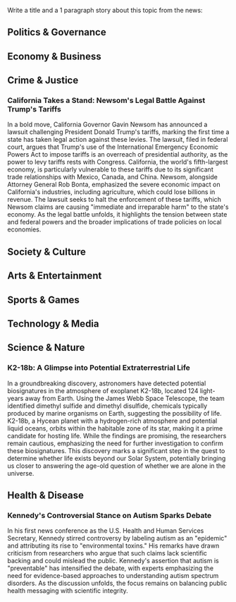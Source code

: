 Write a title and a 1 paragraph story about this topic from the news:

## Politics & Governance

## Economy & Business

## Crime & Justice

### California Takes a Stand: Newsom's Legal Battle Against Trump's Tariffs

In a bold move, California Governor Gavin Newsom has announced a lawsuit challenging President Donald Trump's tariffs, marking the first time a state has taken legal action against these levies. The lawsuit, filed in federal court, argues that Trump's use of the International Emergency Economic Powers Act to impose tariffs is an overreach of presidential authority, as the power to levy tariffs rests with Congress. California, the world's fifth-largest economy, is particularly vulnerable to these tariffs due to its significant trade relationships with Mexico, Canada, and China. Newsom, alongside Attorney General Rob Bonta, emphasized the severe economic impact on California's industries, including agriculture, which could lose billions in revenue. The lawsuit seeks to halt the enforcement of these tariffs, which Newsom claims are causing "immediate and irreparable harm" to the state's economy. As the legal battle unfolds, it highlights the tension between state and federal powers and the broader implications of trade policies on local economies.

## Society & Culture

## Arts & Entertainment

## Sports & Games

## Technology & Media

## Science & Nature

### K2-18b: A Glimpse into Potential Extraterrestrial Life

In a groundbreaking discovery, astronomers have detected potential biosignatures in the atmosphere of exoplanet K2-18b, located 124 light-years away from Earth. Using the James Webb Space Telescope, the team identified dimethyl sulfide and dimethyl disulfide, chemicals typically produced by marine organisms on Earth, suggesting the possibility of life. K2-18b, a Hycean planet with a hydrogen-rich atmosphere and potential liquid oceans, orbits within the habitable zone of its star, making it a prime candidate for hosting life. While the findings are promising, the researchers remain cautious, emphasizing the need for further investigation to confirm these biosignatures. This discovery marks a significant step in the quest to determine whether life exists beyond our Solar System, potentially bringing us closer to answering the age-old question of whether we are alone in the universe.

## Health & Disease

### Kennedy's Controversial Stance on Autism Sparks Debate

In his first news conference as the U.S. Health and Human Services Secretary, Kennedy stirred controversy by labeling autism as an "epidemic" and attributing its rise to "environmental toxins." His remarks have drawn criticism from researchers who argue that such claims lack scientific backing and could mislead the public. Kennedy's assertion that autism is "preventable" has intensified the debate, with experts emphasizing the need for evidence-based approaches to understanding autism spectrum disorders. As the discussion unfolds, the focus remains on balancing public health messaging with scientific integrity.
